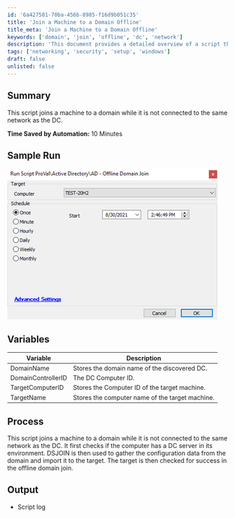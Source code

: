 ```yaml
---
id: '6a427581-70ba-456b-8985-f16d9b051c35'
title: 'Join a Machine to a Domain Offline'
title_meta: 'Join a Machine to a Domain Offline'
keywords: ['domain', 'join', 'offline', 'dc', 'network']
description: 'This document provides a detailed overview of a script that allows a machine to join a domain even when it is not connected to the same network as the Domain Controller (DC). It outlines the variables used, the process involved, and the expected output, highlighting the efficiency gained through automation.'
tags: ['networking', 'security', 'setup', 'windows']
draft: false
unlisted: false
---
```


## Summary

This script joins a machine to a domain while it is not connected to the same network as the DC.

**Time Saved by Automation:** 10 Minutes

## Sample Run

![Sample Run](../../../static/img/AD---Offline-Domain-Join/image_1.png)

## Variables

| Variable              | Description                                           |
|-----------------------|-------------------------------------------------------|
| DomainName            | Stores the domain name of the discovered DC.         |
| DomainControllerID    | The DC Computer ID.                                  |
| TargetComputerID      | Stores the Computer ID of the target machine.        |
| TargetName            | Stores the computer name of the target machine.      |

## Process

This script joins a machine to a domain while it is not connected to the same network as the DC. It first checks if the computer has a DC server in its environment. DSJOIN is then used to gather the configuration data from the domain and import it to the target. The target is then checked for success in the offline domain join.

## Output

- Script log
